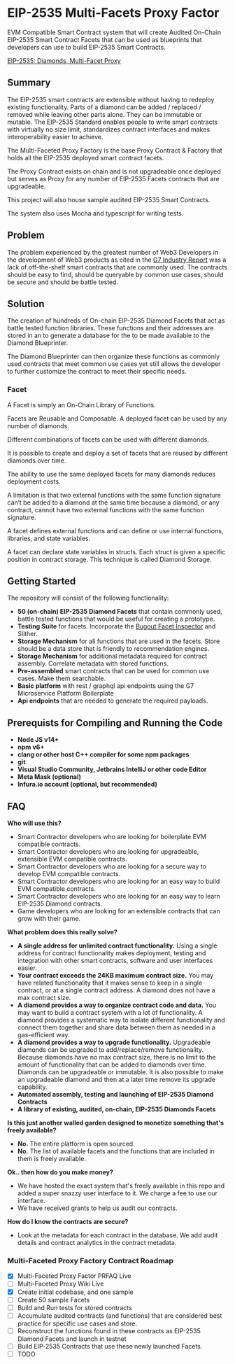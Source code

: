 # EIP-2535 Multi-Facets Proxy Factor

EVM Compatible Smart Contract system that will create Audited On-Chain EIP-2535 
Smart Contract Facets that can be used as blueprints that developers can use to build EIP-2535 Smart Contracts.  

[EIP-2535: Diamonds, Multi-Facet Proxy](https://eips.ethereum.org/EIPS/eip-2535)

## Summary
The EIP-2535 smart contracts are extensible without having to redeploy existing functionality. 
Parts of a diamond can be added / replaced / removed while leaving other parts alone. 
They can be immutable or mutable. The EIP-2535 Standard enables people to write 
smart contracts with virtually no size limit, standardizes contract interfaces and 
makes interoperability easier to achieve.

The Multi-Faceted Proxy Factory is the base Proxy Contract & Factory that holds all the EIP-2535 deployed 
smart contract facets.

The Proxy Contract exists on chain and is not upgradeable once deployed but serves as Proxy for any number
of EIP-2535 Facets contracts that are upgradeable.

This project will also house sample audited EIP-2535 Smart Contracts.

The system also uses Mocha and typescript for writing tests.

## Problem
The problem experienced by the greatest number of Web3 Developers in the development of Web3 
products as cited in the [G7 Industry Report](#) was a lack of off-the-shelf smart contracts that are 
commonly used. The contracts should be easy to find, should be queryable by 
common use cases, should be secure and should be battle tested. 

## Solution
The creation of hundreds of On-chain EIP-2535 Diamond Facets that act as battle tested function libraries. 
These functions and their addresses are stored in an to generate a database for the to be made available to
the Diamond Blueprinter. 

The Diamond Blueprinter can then organize these functions as commonly used contracts that meet common use
cases yet still allows the developer to further customize the contract to meet their specific 
needs.   

### Facet
A Facet is simply an On-Chain Library of Functions.

Facets are Reusable and Composable. A deployed facet can be used by any number of diamonds.

Different combinations of facets can be used with different diamonds.

It is possible to create and deploy a set of facets that are reused by different diamonds over time.

The ability to use the same deployed facets for many diamonds reduces deployment costs.

A limitation is that two external functions with the same function signature can’t be added to a diamond at
the same time because a diamond, or any contract, cannot have two external functions with the same function 
signature.

A facet defines external functions and can define or use internal functions, libraries, and state variables.

A facet can declare state variables in structs. Each struct is given a specific position in contract storage. 
This technique is called Diamond Storage.


## Getting Started
The repository will consist of the following functionality:
* **50 (on-chain) EIP-2535 Diamond Facets** that contain commonly used, battle tested functions that would 
be useful for creating a prototype.
* **Testing Suite** for facets. Incorporate the [Bugout Facet Inspector](https://github.com/bugout-dev/inspector-facet) and Slither.
* **Storage Mechanism** for all functions that are used in the facets. Store should be a data store that is friendly to
recommendation engines.
* **Storage Mechanism** for additional metadata required for contract assembly. Correlate metadata with 
stored functions.
* **Pre-assembled** smart contracts that can be used for common use cases. Make them searchable.
* **Basic platform** with rest / graphql api endpoints using the G7 Microservice Platform Boilerplate
* **Api endpoints** that are needed to generate the required payloads.

## Prerequists for Compiling and Running the Code
* **Node JS v14+**
* **npm v6+**
* **clang or other host C++ compiler for some npm packages**
* **git**
* **Visual Studio Community, Jetbrains IntelliJ or other code Editor**
* **Meta Mask (optional)**
* **Infura.io account (optional, but recommended)**

## FAQ
**Who will use this?**
* Smart Contractor developers who are looking for boilerplate EVM compatible contracts.
* Smart Contractor developers who are looking for upgradeable, extensible EVM compatible contracts. 
* Smart Contractor developers who are looking for a secure way to develop EVM compatible contracts.
* Smart Contractor developers who are looking for an easy way to build EVM compatible contracts.
* Smart Contractor developers who are looking for an easy way to learn EIP-2535 Diamond contracts.
* Game developers who are looking for an extensible contracts that can grow with their game.
 
**What problem does this really solve?**
* **A single address for unlimited contract functionality.** Using a single address for contract functionality makes deployment, testing and integration with other smart contracts, software and user interfaces easier.
* **Your contract exceeds the 24KB maximum contract size.** You may have related functionality that it makes sense to keep in a single contract, or at a single contract address. A diamond does not have a max contract size.
* **A diamond provides a way to organize contract code and data.** You may want to build a contract system with a lot of functionality. A diamond provides a systematic way to isolate different functionality and connect them together and share data between them as needed in a gas-efficient way.
* **A diamond provides a way to upgrade functionality.** Upgradeable diamonds can be upgraded to add/replace/remove functionality. Because diamonds have no max contract size, there is no limit to the amount of functionality that can be added to diamonds over time. Diamonds can be upgradeable or immutable. It is also possible to make an upgradeable diamond and then at a later time remove its upgrade capability.
* **Automated assembly, testing and launching of EIP-2535 Diamond Contracts**
* **A library of existing, audited, on-chain, EIP-2535 Diamonds Facets**

**Is this just another walled garden designed to monetize something that's freely available?**
* **No.** The entire platform is open sourced. 
* **No.** The list of available facets and the functions that are included in them is freely available.

**Ok.. then how do you make money?**
* We have hosted the exact system that's freely available in this repo and added a super snazzy user interface to it. We charge a fee to use our interface.
* We have received grants to help us audit our contracts. 

**How do I know the contracts are secure?**
* Look at the metadata for each contract in the database. We add audit details and contract analytics in the contract metadata.

### Multi-Faceted Proxy Factory Contract Roadmap

- [x] Multi-Faceted Proxy Factor PRFAQ Live
- [ ] Multi-Faceted Proxy Wiki Live
- [x] Create initial codebase, and one sample 
- [ ] Create 50 sample Facets
- [ ] Build and Run tests for stored contracts
- [ ] Accumulate audited contracts (and functions) that are considered best practice for specific use cases and store. 
- [ ] Reconstruct the functions found in these contracts as EIP-2535 Diamond Facets and launch in testnet
- [ ] Build EIP-2535 Contracts that use these newly launched Facets.
- [ ] TODO
